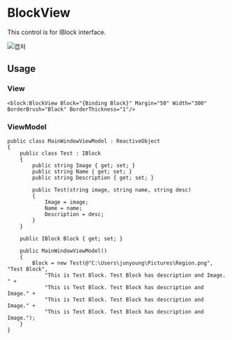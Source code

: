 # BlockView
This control is for IBlock interface.

![캡처](https://user-images.githubusercontent.com/20869970/225476114-caf88b57-b9b8-48a2-8f07-43949ac305ab.PNG)

## Usage
### View
```
<block:BlockView Block="{Binding Block}" Margin="50" Width="300" BorderBrush="Black" BorderThickness="1"/>
```
### ViewModel
```
public class MainWindowViewModel : ReactiveObject
{
    public class Test : IBlock
    {
        public string Image { get; set; }
        public string Name { get; set; }
        public string Description { get; set; }

        public Test(string image, string name, string desc)
        {
            Image = image;
            Name = name;
            Description = desc;
        }
    }

    public IBlock Block { get; set; }

    public MainWindowViewModel()
    {
        Block = new Test(@"C:\Users\junyoung\Pictures\Region.png", "Test Block", 
            "This is Test Block. Test Block has description and Image. " +
            "This is Test Block. Test Block has description and Image." +
            "This is Test Block. Test Block has description and Image." +
            "This is Test Block. Test Block has description and Image.");
    }
}
```
